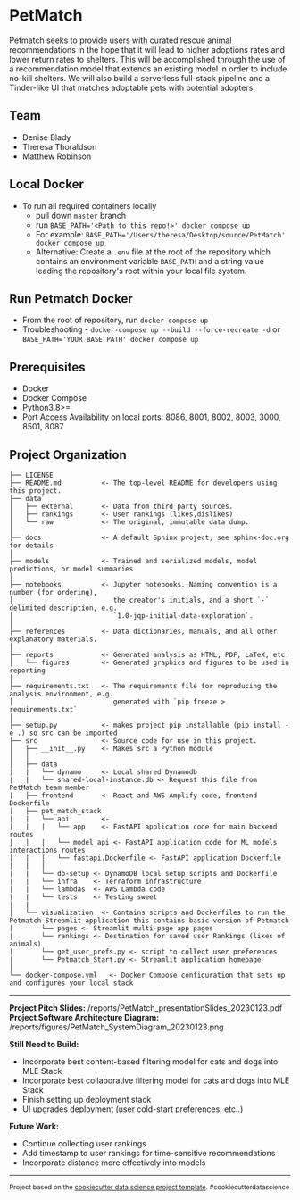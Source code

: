 PetMatch
==============================

Petmatch seeks to provide users with curated rescue animal recommendations in the hope that it will 
lead to higher adoptions rates and lower return rates to shelters. This will be accomplished through
the use of a recommendation model that extends an existing model in order to include no-kill shelters.
We will also build a serverless full-stack pipeline and a Tinder-like UI that matches adoptable pets
with potential adopters.

Team
------------
* Denise Blady  
* Theresa Thoraldson  
* Matthew Robinson  

Local Docker
------------
- To run all required containers locally
  - pull down `master` branch
  - run `BASE_PATH='<Path to this repo!>' docker compose up`
  - For example: `BASE_PATH='/Users/theresa/Desktop/source/PetMatch' docker compose up`
  - Alternative: Create a `.env` file at the root of the repository which contains an environment variable `BASE_PATH` and a string value leading the repository's root within your local file system.


Run Petmatch Docker
------------
- From the root of repository, run `docker-compose up`
- Troubleshooting - `docker-compose up --build --force-recreate -d` or `BASE_PATH='YOUR BASE PATH' docker compose up`

Prerequisites
------------
- Docker
- Docker Compose
- Python3.8>=
- Port Access Availability on local ports: 8086, 8001, 8002, 8003, 3000, 8501, 8087

Project Organization
------------

    ├── LICENSE
    ├── README.md          <- The top-level README for developers using this project.
    ├── data
    │   ├── external       <- Data from third party sources.
    │   ├── rankings       <- User rankings (likes,dislikes)
    │   └── raw            <- The original, immutable data dump.
    │
    ├── docs               <- A default Sphinx project; see sphinx-doc.org for details
    │
    ├── models             <- Trained and serialized models, model predictions, or model summaries
    │
    ├── notebooks          <- Jupyter notebooks. Naming convention is a number (for ordering),
    │                         the creator's initials, and a short `-` delimited description, e.g.
    │                         `1.0-jqp-initial-data-exploration`.
    │
    ├── references         <- Data dictionaries, manuals, and all other explanatory materials.
    │
    ├── reports            <- Generated analysis as HTML, PDF, LaTeX, etc.
    │   └── figures        <- Generated graphics and figures to be used in reporting
    │
    ├── requirements.txt   <- The requirements file for reproducing the analysis environment, e.g.
    │                         generated with `pip freeze > requirements.txt`
    │
    ├── setup.py           <- makes project pip installable (pip install -e .) so src can be imported
    ├── src                <- Source code for use in this project.
    │   ├── __init__.py    <- Makes src a Python module
    │   │
    │   ├── data           
    |   |   └── dynamo     <- Local shared Dynamodb
    |   |   └── shared-local-instance.db <- Request this file from PetMatch team member
    |   ├── frontend       <- React and AWS Amplify code, frontend Dockerfile
    |   ├── pet_match_stack
    |   |   └── api        <- 
    |   |   |   └── app    <- FastAPI application code for main backend routes
    |   |   |   └── model_api <- FastAPI application code for ML models interactions routes
    |   |   |   └── fastapi.Dockerfile <- FastAPI application Dockerfile
    |   |   |
    |   |   └── db-setup <- DynamoDB local setup scripts and Dockerfile
    |   |   └── infra    <- Terraform infrastructure
    |   |   └── lambdas  <- AWS Lambda code 
    |   |   └── tests    <- Testing sweet
    |   | 
    │   └── visualization  <- Contains scripts and Dockerfiles to run the Petmatch Streamlit application this contains basic version of Petmatch
    |       └── pages <- Streamlit multi-page app pages
    |       └── rankings <- Destination for saved user Rankings (likes of animals)
    |       └── get_user_prefs.py <- script to collect user preferences
    |       └── Petmatch_Start.py <- Streamlit application homepage 
    │
    └── docker-compose.yml   <- Docker Compose configuration that sets up and configures your local stack

--------
**Project Pitch Slides:** /reports/PetMatch_presentationSlides_20230123.pdf  
**Project Software Architecture Diagram:** /reports/figures/PetMatch_SystemDiagram_20230123.png  

**Still Need to Build:**  
* Incorporate best content-based filtering model for cats and dogs into MLE Stack  
* Incorporate best collaborative filtering model for cats and dogs into MLE Stack  
* Finish setting up deployment stack  
* UI upgrades deployment (user cold-start preferences, etc..)    

**Future Work:**  
* Continue collecting user rankings  
* Add timestamp to user rankings for time-sensitive recommendations  
* Incorporate distance more effectively into models  
--------

<p><small>Project based on the <a target="_blank" href="https://drivendata.github.io/cookiecutter-data-science/">cookiecutter data science project template</a>. #cookiecutterdatascience</small></p>
